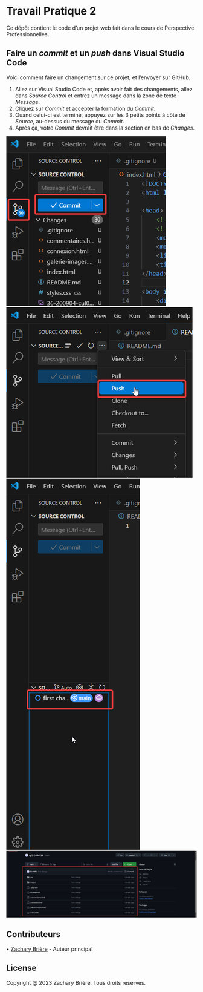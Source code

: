 # Travail Pratique 2

Ce dépôt contient le code d’un projet web fait dans le cours de Perspective Professionnelles.  

## Faire un *commit* et un *push* dans Visual Studio Code

Voici comment faire un changement sur ce projet, et l’envoyer sur GitHub.  

1. Allez sur Visual Studio Code et, après avoir fait des changements, allez dans *Source Control* et entrez un message dans la zone de texte *Message*.
2. Cliquez sur *Commit* et accepter la formation du *Commit*.
3. Quand celui-ci est terminé, appuyez sur les 3 petits points à côté de *Source*, au-dessus du message du *Commit*.
4. Après ça, votre *Commit* devrait être dans la section en bas de *Changes*.

![Pers1](/images/Pers1.png)  
![Pers2](/images/pers2.png)  
![Pers3](/images/pers3.png)  
![Pers4](/images/pers4.png)  

## Contributeurs  

• [Zachary Brière](https://github.com/FireWhic) - Auteur principal  

## License  

Copyright @ 2023 Zachary Brière. Tous droits réservés.